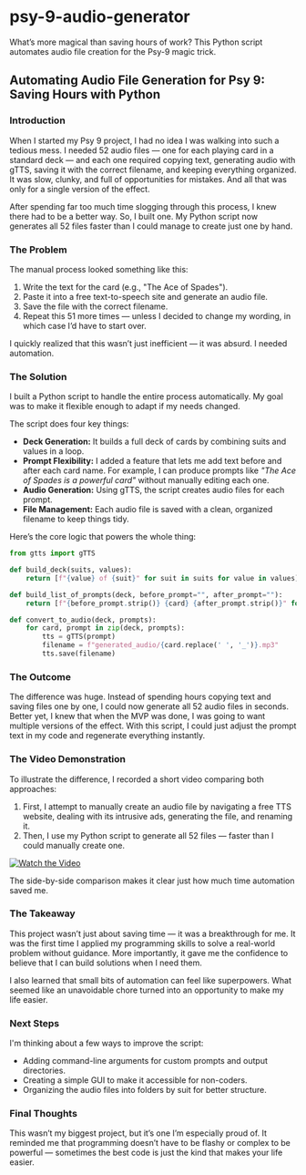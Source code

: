 # psy-9-audio-generator
What’s more magical than saving hours of work? This Python script automates audio file creation for the Psy-9 magic trick.

## Automating Audio File Generation for Psy 9: Saving Hours with Python

### Introduction
When I started my Psy 9 project, I had no idea I was walking into such a tedious mess. I needed 52 audio files — one for each playing card in a standard deck — and each one required copying text, generating audio with gTTS, saving it with the correct filename, and keeping everything organized. It was slow, clunky, and full of opportunities for mistakes. And all that was only for a single version of the effect.

After spending far too much time slogging through this process, I knew there had to be a better way. So, I built one. My Python script now generates all 52 files faster than I could manage to create just one by hand.

### The Problem
The manual process looked something like this:
1. Write the text for the card (e.g., "The Ace of Spades").
2. Paste it into a free text-to-speech site and generate an audio file.
3. Save the file with the correct filename.
4. Repeat this 51 more times — unless I decided to change my wording, in which case I’d have to start over.

I quickly realized that this wasn’t just inefficient — it was absurd. I needed automation.

### The Solution
I built a Python script to handle the entire process automatically. My goal was to make it flexible enough to adapt if my needs changed.

The script does four key things:

- **Deck Generation:** It builds a full deck of cards by combining suits and values in a loop.
- **Prompt Flexibility:** I added a feature that lets me add text before and after each card name. For example, I can produce prompts like *"The Ace of Spades is a powerful card"* without manually editing each one.
- **Audio Generation:** Using gTTS, the script creates audio files for each prompt.
- **File Management:** Each audio file is saved with a clean, organized filename to keep things tidy.

Here’s the core logic that powers the whole thing:

```python
from gtts import gTTS

def build_deck(suits, values):
    return [f"{value} of {suit}" for suit in suits for value in values]

def build_list_of_prompts(deck, before_prompt="", after_prompt=""):
    return [f"{before_prompt.strip()} {card} {after_prompt.strip()}" for card in deck]

def convert_to_audio(deck, prompts):
    for card, prompt in zip(deck, prompts):
        tts = gTTS(prompt)
        filename = f"generated_audio/{card.replace(' ', '_')}.mp3"
        tts.save(filename)
```

### The Outcome
The difference was huge. Instead of spending hours copying text and saving files one by one, I could now generate all 52 audio files in seconds. Better yet, I knew that when the MVP was done, I was going to want multiple versions of the effect. With this script, I could just adjust the prompt text in my code and regenerate everything instantly.

### The Video Demonstration
To illustrate the difference, I recorded a short video comparing both approaches:
1. First, I attempt to manually create an audio file by navigating a free TTS website, dealing with its intrusive ads, generating the file, and renaming it.
2. Then, I use my Python script to generate all 52 files — faster than I could manually create one.

[![Watch the Video](https://img.youtube.com/vi/YOUR_VIDEO_ID/hqdefault.jpg)](https://youtu.be/H3bCx-3aMz4)


The side-by-side comparison makes it clear just how much time automation saved me.

### The Takeaway
This project wasn’t just about saving time — it was a breakthrough for me. It was the first time I applied my programming skills to solve a real-world problem without guidance. More importantly, it gave me the confidence to believe that I can build solutions when I need them.

I also learned that small bits of automation can feel like superpowers. What seemed like an unavoidable chore turned into an opportunity to make my life easier.

### Next Steps
I'm thinking about a few ways to improve the script:
- Adding command-line arguments for custom prompts and output directories.
- Creating a simple GUI to make it accessible for non-coders.
- Organizing the audio files into folders by suit for better structure.

### Final Thoughts
This wasn’t my biggest project, but it’s one I’m especially proud of. It reminded me that programming doesn’t have to be flashy or complex to be powerful — sometimes the best code is just the kind that makes your life easier.

